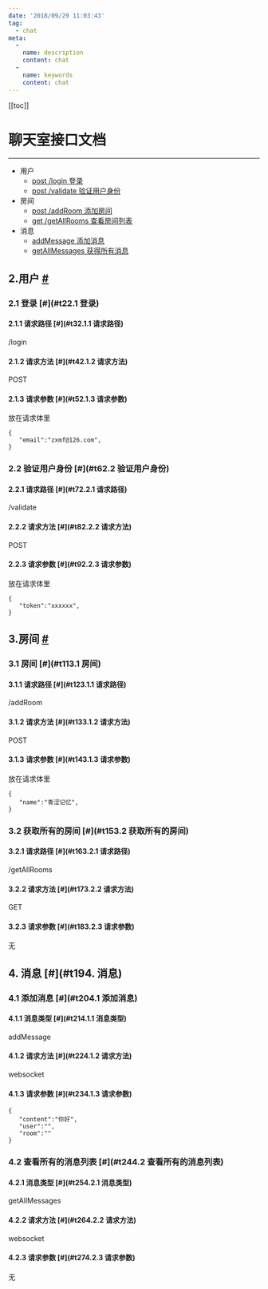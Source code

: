 ```yaml
---
date: '2018/09/29 11:03:43'
tag:
  - chat
meta:
  -
    name: description
    content: chat
  -
    name: keywords
    content: chat
---
```

[[toc]]

# 聊天室接口文档
----------------------------------

*   用户
    *   [post /login 登录](#/login)
    *   [post /validate 验证用户身份](#/validate)
*   房间
    *   [post /addRoom 添加房间](添加房间)
    *   [get /getAllRooms 查看房间列表](查看房间列表)
*   消息
    *   [addMessage 添加消息](添加消息)
    *   [getAllMessages 获得所有消息](获得所有消息)

2.用户 [#](#t12.用户)
-----------------

### 2.1 登录 [#](#t22.1 登录)

#### 2.1.1 请求路径 [#](#t32.1.1 请求路径)

/login

#### 2.1.2 请求方法 [#](#t42.1.2 请求方法)

POST

#### 2.1.3 请求参数 [#](#t52.1.3 请求参数)

放在请求体里

    {
       "email":"zxmf@126.com",
    }


### 2.2 验证用户身份 [#](#t62.2 验证用户身份)

#### 2.2.1 请求路径 [#](#t72.2.1 请求路径)

/validate

#### 2.2.2 请求方法 [#](#t82.2.2 请求方法)

POST

#### 2.2.3 请求参数 [#](#t92.2.3 请求参数)

放在请求体里

    {
       "token":"xxxxxx",
    }


3.房间 [#](#t103.房间)
------------------

### 3.1 房间 [#](#t113.1 房间)

#### 3.1.1 请求路径 [#](#t123.1.1 请求路径)

/addRoom

#### 3.1.2 请求方法 [#](#t133.1.2 请求方法)

POST

#### 3.1.3 请求参数 [#](#t143.1.3 请求参数)

放在请求体里

    {
       "name":"青涩记忆",
    }


### 3.2 获取所有的房间 [#](#t153.2 获取所有的房间)

#### 3.2.1 请求路径 [#](#t163.2.1 请求路径)

/getAllRooms

#### 3.2.2 请求方法 [#](#t173.2.2 请求方法)

GET

#### 3.2.3 请求参数 [#](#t183.2.3 请求参数)

无

4\. 消息 [#](#t194. 消息)
---------------------

### 4.1 添加消息 [#](#t204.1 添加消息)

#### 4.1.1 消息类型 [#](#t214.1.1 消息类型)

addMessage

#### 4.1.2 请求方法 [#](#t224.1.2 请求方法)

websocket

#### 4.1.3 请求参数 [#](#t234.1.3 请求参数)

    {
       "content":"你好",
       "user":"",
       "room":""
    }


### 4.2 查看所有的消息列表 [#](#t244.2 查看所有的消息列表)

#### 4.2.1 消息类型 [#](#t254.2.1 消息类型)

getAllMessages

#### 4.2.2 请求方法 [#](#t264.2.2 请求方法)

websocket

#### 4.2.3 请求参数 [#](#t274.2.3 请求参数)

无

